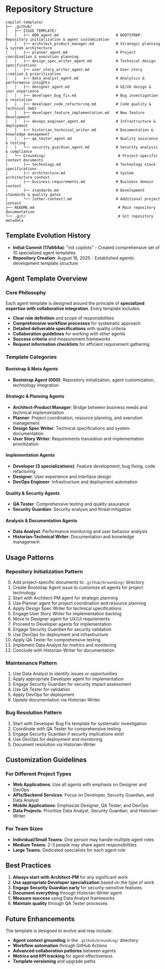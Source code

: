 # Repository Structure

```
copilot-template/
├── .github/
│   ├── ISSUE_TEMPLATE/
│   │   ├── 000_agent.md                          # BOOTSTRAP: Repository initialization & agent customization
│   │   ├── architect_product_manager.md          # Strategic planning & system architecture
│   │   ├── planner_agent.md                      # Project coordination & execution planning
│   │   ├── design_spec_writer_agent.md           # Technical design specifications
│   │   ├── user_story_writer_agent.md            # User story creation & prioritization
│   │   ├── data_analyst_agent.md                 # Analytics & performance insights
│   │   ├── designer_agent.md                     # UI/UX design & user experience
│   │   ├── developer_bug_fix.md                  # Bug investigation & resolution
│   │   ├── developer_code_refactoring.md         # Code quality & technical debt
│   │   ├── developer_feature_implementation.md   # New feature development
│   │   ├── devops_engineer_agent.md              # Infrastructure & deployment
│   │   ├── historian_technical_writer.md         # Documentation & knowledge management
│   │   ├── qa_tester_agent.md                    # Quality assurance & testing
│   │   └── security_guardian_agent.md            # Security analysis & compliance
│   └── Grounding/                                 # Project-specific context documents
│       ├── technology.md                         # Technology stack specifications
│       ├── architecture.md                       # System architecture context
│       ├── business-requirements.md              # Business domain context
│       ├── standards.md                          # Development standards & quality gates
│       └── [other-context].md                    # Additional project context
├── README.md                                      # Main repository documentation
└── .git/                                          # Git repository metadata
```

## Template Evolution History

- **Initial Commit (17a664a)**: "init copilots" - Created comprehensive set of 10 specialized agent templates
- **Repository Creation**: August 18, 2025 - Established agentic development template structure

## Agent Template Overview

### Core Philosophy
Each agent template is designed around the principle of **specialized expertise with collaborative integration**. Every template includes:

- **Clear role definition** and scope of responsibilities
- **Comprehensive workflow processes** for systematic approach
- **Detailed deliverable specifications** with quality criteria
- **Collaboration guidelines** for working with other agents
- **Success criteria** and measurement frameworks
- **Request information checklists** for efficient requirement gathering

### Template Categories

#### **Bootstrap & Meta Agents**
- **Bootstrap Agent (000)**: Repository initialization, agent customization, technology integration

#### **Strategic & Planning Agents**
- **Architect-Product Manager**: Bridge between business needs and technical implementation
- **Planner**: Project coordination, resource planning, and execution management
- **Design Spec Writer**: Technical specifications and system documentation
- **User Story Writer**: Requirements translation and implementation prioritization

#### **Implementation Agents**
- **Developer (3 specializations)**: Feature development, bug fixing, code refactoring
- **Designer**: User experience and interface design
- **DevOps Engineer**: Infrastructure and deployment automation

#### **Quality & Security Agents**
- **QA Tester**: Comprehensive testing and quality assurance
- **Security Guardian**: Security analysis and threat mitigation

#### **Analysis & Documentation Agents**
- **Data Analyst**: Performance monitoring and user behavior analysis
- **Historian-Technical Writer**: Documentation and knowledge management

## Usage Patterns

### **Repository Initialization Pattern**
0. Add project-specific documents to `.github/Grounding/` directory
1. Create Bootstrap Agent issue to customize all agents for project technology
2. Start with Architect-PM agent for strategic planning
3. Use Planner agent for project coordination and resource planning
4. Apply Design Spec Writer for technical specifications
5. Engage User Story Writer for implementation backlog
6. Move to Designer agent for UX/UI requirements
7. Proceed to Developer agents for implementation
8. Engage Security Guardian for security validation
9. Use DevOps for deployment and infrastructure
10. Apply QA Tester for comprehensive testing
11. Implement Data Analyst for metrics and monitoring
12. Conclude with Historian-Writer for documentation

### **Maintenance Pattern**
1. Use Data Analyst to identify issues or opportunities
2. Apply appropriate Developer agent for implementation
3. Engage Security Guardian for security impact assessment
4. Use QA Tester for validation
5. Apply DevOps for deployment
6. Update documentation via Historian-Writer

### **Bug Resolution Pattern**
1. Start with Developer Bug Fix template for systematic investigation
2. Coordinate with QA Tester for comprehensive testing
3. Engage Security Guardian if security implications exist
4. Use DevOps for deployment and monitoring
5. Document resolution via Historian-Writer

## Customization Guidelines

### **For Different Project Types**
- **Web Applications**: Use all agents with emphasis on Designer and DevOps
- **APIs/Backend Services**: Focus on Developer, Security Guardian, and Data Analyst
- **Mobile Applications**: Emphasize Designer, QA Tester, and DevOps
- **Data Projects**: Prioritize Data Analyst, Security Guardian, and Historian-Writer

### **For Team Sizes**
- **Individual/Small Teams**: One person may handle multiple agent roles
- **Medium Teams**: 2-3 people may share agent responsibilities
- **Large Teams**: Dedicated specialists for each agent role

## Best Practices

1. **Always start with Architect-PM** for any significant work
2. **Use appropriate Developer specialization** based on the type of work
3. **Engage Security Guardian early** for security-sensitive features
4. **Document everything** through Historian-Writer agent
5. **Measure success** using Data Analyst frameworks
6. **Maintain quality** through QA Tester processes

## Future Enhancements

The template is designed to evolve and may include:
- **Agent context grounding** in the `.github/Grounding/` directory
- **Workflow automation** through GitHub Actions
- **Advanced collaboration patterns** between agents
- **Metrics and KPI tracking** for agent effectiveness
- **Template versioning** and upgrade paths
